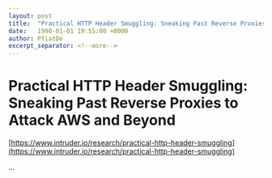 ```yaml
---
layout: post
title:  "Practical HTTP Header Smuggling: Sneaking Past Reverse Proxies to Attack AWS and Beyond"
date:   1990-01-01 19:55:00 +0000
author: PfiatDe
excerpt_separator: <!--more-->
---
```


# Practical HTTP Header Smuggling: Sneaking Past Reverse Proxies to Attack AWS and Beyond

[https://www.intruder.io/research/practical-http-header-smuggling](https://www.intruder.io/research/practical-http-header-smuggling)

...
<!--more-->
